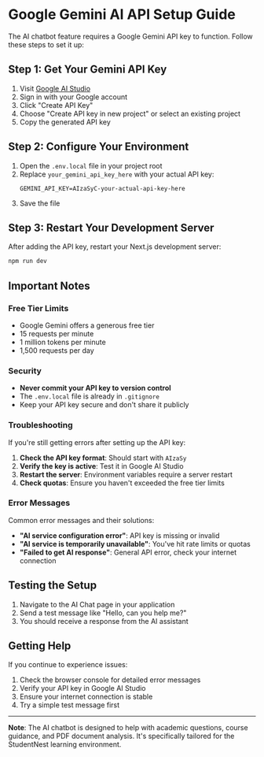 # Google Gemini AI API Setup Guide

The AI chatbot feature requires a Google Gemini API key to function. Follow these steps to set it up:

## Step 1: Get Your Gemini API Key

1. Visit [Google AI Studio](https://makersuite.google.com/app/apikey)
2. Sign in with your Google account
3. Click "Create API Key"
4. Choose "Create API key in new project" or select an existing project
5. Copy the generated API key

## Step 2: Configure Your Environment

1. Open the `.env.local` file in your project root
2. Replace `your_gemini_api_key_here` with your actual API key:
   ```
   GEMINI_API_KEY=AIzaSyC-your-actual-api-key-here
   ```
3. Save the file

## Step 3: Restart Your Development Server

After adding the API key, restart your Next.js development server:

```bash
npm run dev
```

## Important Notes

### Free Tier Limits
- Google Gemini offers a generous free tier
- 15 requests per minute
- 1 million tokens per minute
- 1,500 requests per day

### Security
- **Never commit your API key to version control**
- The `.env.local` file is already in `.gitignore`
- Keep your API key secure and don't share it publicly

### Troubleshooting

If you're still getting errors after setting up the API key:

1. **Check the API key format**: Should start with `AIzaSy`
2. **Verify the key is active**: Test it in Google AI Studio
3. **Restart the server**: Environment variables require a server restart
4. **Check quotas**: Ensure you haven't exceeded the free tier limits

### Error Messages

Common error messages and their solutions:

- **"AI service configuration error"**: API key is missing or invalid
- **"AI service is temporarily unavailable"**: You've hit rate limits or quotas
- **"Failed to get AI response"**: General API error, check your internet connection

## Testing the Setup

1. Navigate to the AI Chat page in your application
2. Send a test message like "Hello, can you help me?"
3. You should receive a response from the AI assistant

## Getting Help

If you continue to experience issues:

1. Check the browser console for detailed error messages
2. Verify your API key in Google AI Studio
3. Ensure your internet connection is stable
4. Try a simple test message first

---

**Note**: The AI chatbot is designed to help with academic questions, course guidance, and PDF document analysis. It's specifically tailored for the StudentNest learning environment.